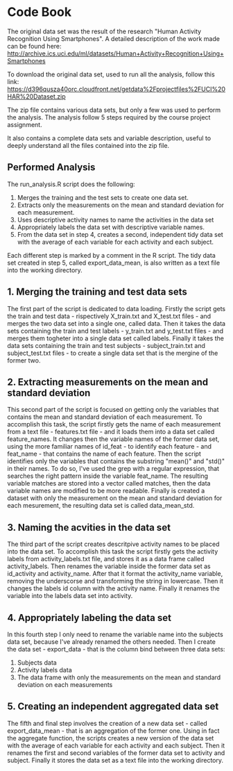 # Code Book

The original data set was the result of the research "Human Activity Recognition Using Smartphones". 
A detailed description of the work made can be found here: http://archive.ics.uci.edu/ml/datasets/Human+Activity+Recognition+Using+Smartphones

To download the original data set, used to run all the analysis, follow this link: https://d396qusza40orc.cloudfront.net/getdata%2Fprojectfiles%2FUCI%20HAR%20Dataset.zip

The zip file contains various data sets, but only a few was used to perform the analysis. The analysis follow 5 steps required by the course project assignment.

It also contains a complete data sets and variable description, useful to deeply understand all the files contained into the zip file.

## Performed Analysis

The run_analysis.R script does the following:
 1. Merges the training and the test sets to create one data set.
 2. Extracts only the measurements on the mean and standard deviation for each measurement. 
 3. Uses descriptive activity names to name the activities in the data set
 4. Appropriately labels the data set with descriptive variable names. 
 5. From the data set in step 4, creates a second, independent tidy data set with the average of each variable for each activity and each subject.

Each different step is marked by a comment in the R script. The tidy data set created in step 5, called export_data_mean, is also written as a text file into the working directory.



## 1. Merging the training and test data sets

The first part of the script is dedicated to data loading. Firstly the script gets the train and test data - rispectively X_train.txt and X_test.txt files - and merges the two data set into a single one, called data.
Then it takes the data sets containing the train and test labels - y_train.txt and y_test.txt files - and merges them togheter into a single data set called labels.
Finally it takes the data sets containing the train and test subjects - subject_train.txt and subject_test.txt files - to create a single data set that is the mergine of the former two.

## 2. Extracting measurements on the mean and standard deviation 

This second part of the script is focused on getting only the variables that contains the mean and standard deviation of each measurement. 
To accomplish this task, the script firstly gets the name of each measurement from a text file - features.txt file - and it loads them into a data set called feature_names.
It changes then the variable names of the former data set, using the more familiar names of id_feat - to identify each feature - and feat_name - that contains the name of each feature.
Then the script identifies only the variables that contains the substring "mean()" and "std()" in their names. To do so, I've used the grep with a regular expression, that searches the right pattern inside the variable feat_name.
The resulting variable matches are stored into a vector called matches, then the data variable names are modified to be more readable.
Finally is created a dataset with only the measurement on the mean and standard deviation for each mesurement, the resulting data set is called data_mean_std.

## 3. Naming the acvities in the data set

The third part of the script creates descritpive activity names to be placed into the data set.
To accomplish this task the script firstly gets the activity labels from activity_labels.txt file, and stores it as a data frame called activity_labels. 
Then renames the variable inside the former data set as id_activity and activity_name. 
After that it format the activity_name variable, removing the underscorse and transforming the string in lowercase.
Then it changes the labels id column with the activity name. Finally it renames the variable into the labels data set into activity.

## 4. Appropriately labeling the data set 

In this fourth step I only need to rename the variable name into the subjects data set, because I've already renamed the others needed.
Then I create the data set - export_data - that is the column bind between three data sets: 
 1. Subjects data
 2. Activity labels data
 3. The data frame with only the measurements on the mean and standard deviation on each measurements

## 5. Creating an independent aggregated data set

The fifth and final step involves the creation of a new data set - called export_data_mean - that is an aggregation of the former one.
Using in fact the aggregate function, the scripts creates a new version of the data set with the average of each variable for each activity and each subject.
Then it renames the first and second variables of the former data set to activity and subject.
Finally it stores the data set as a text file into the working directory.  